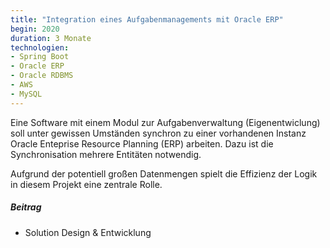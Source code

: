 ```yaml
---
title: "Integration eines Aufgabenmanagements mit Oracle ERP"
begin: 2020
duration: 3 Monate
technologien:
- Spring Boot
- Oracle ERP
- Oracle RDBMS
- AWS
- MySQL
---
```


Eine Software mit einem Modul zur Aufgabenverwaltung (Eigenentwiclung) soll unter gewissen Umständen synchron zu einer 
vorhandenen Instanz Oracle Enteprise Resource Planning (ERP) arbeiten.
Dazu ist die Synchronisation mehrere Entitäten notwendig.

Aufgrund der potentiell großen Datenmengen spielt die Effizienz der Logik in diesem Projekt eine zentrale Rolle.

##### Beitrag
- Solution Design & Entwicklung


